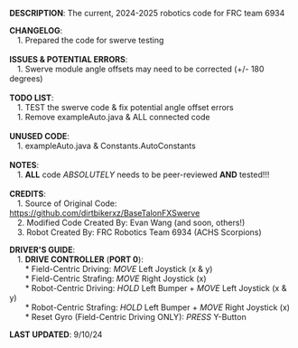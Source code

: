 **DESCRIPTION**: The current, 2024-2025 robotics code for FRC team 6934  <br>   

**CHANGELOG**:  <br> 
&ensp;&ensp;1. Prepared the code for swerve testing  <br>   
**ISSUES & POTENTIAL ERRORS**:  <br> 
&ensp;&ensp;1. Swerve module angle offsets may need to be corrected (+/- 180 degrees)  <br>   
**TODO LIST**:  <br> 
&ensp;&ensp;1. TEST the swerve code & fix potential angle offset errors  <br> 
&ensp;&ensp;1. Remove exampleAuto.java & ALL connected code  <br>   
**UNUSED CODE**:  <br> 
&ensp;&ensp;1. exampleAuto.java & Constants.AutoConstants  <br>   
**NOTES**:  <br> 
&ensp;&ensp;1. **ALL** code *ABSOLUTELY* needs to be peer-reviewed **AND** tested!!!  <br>   
**CREDITS**:  <br> 
&ensp;&ensp;1. Source of Original Code: https://github.com/dirtbikerxz/BaseTalonFXSwerve  <br> 
&ensp;&ensp;2. Modified Code Created By: Evan Wang (and soon, others!)  <br> 
&ensp;&ensp;3. Robot Created By: FRC Robotics Team 6934 (ACHS Scorpions)  <br>   

**DRIVER'S GUIDE**:  <br> 
&ensp;&ensp;1. **DRIVE CONTROLLER** (**PORT 0**):  <br> 
&ensp;&ensp;&ensp;&ensp;* Field-Centric Driving: *MOVE* Left Joystick (x & y)  <br> 
&ensp;&ensp;&ensp;&ensp;* Field-Centric Strafing: *MOVE* Right Joystick (x)  <br> 
&ensp;&ensp;&ensp;&ensp;* Robot-Centric Driving: *HOLD* Left Bumper + *MOVE* Left Joystick (x & y)  <br> 
&ensp;&ensp;&ensp;&ensp;* Robot-Centric Strafing: *HOLD* Left Bumper + *MOVE* Right Joystick (x)  <br> 
&ensp;&ensp;&ensp;&ensp;* Reset Gyro (Field-Centric Driving ONLY): *PRESS* Y-Button  <br>   

**LAST UPDATED**: 9/10/24
